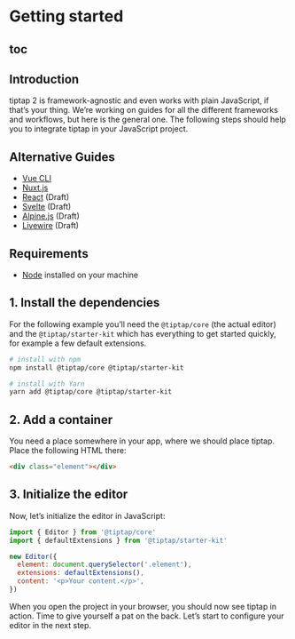 # Getting started

## toc

## Introduction
tiptap 2 is framework-agnostic and even works with plain JavaScript, if that’s your thing. We’re working on guides for all the different frameworks and workflows, but here is the general one. The following steps should help you to integrate tiptap in your JavaScript project.

## Alternative Guides
* [Vue CLI](/guide/getting-started/vue)
* [Nuxt.js](/guide/getting-started/nuxt)
* [React](/guide/getting-started/react) (Draft)
* [Svelte](/guide/getting-started/svelte) (Draft)
* [Alpine.js](/guide/getting-started/alpine) (Draft)
* [Livewire](/guide/getting-started/livewire) (Draft)

## Requirements
* [Node](https://nodejs.org/en/download/) installed on your machine

## 1. Install the dependencies
For the following example you’ll need the `@tiptap/core` (the actual editor) and the `@tiptap/starter-kit` which has everything to get started quickly, for example a few default extensions.

```bash
# install with npm
npm install @tiptap/core @tiptap/starter-kit

# install with Yarn
yarn add @tiptap/core @tiptap/starter-kit
```

## 2. Add a container
You need a place somewhere in your app, where we should place tiptap. Place the following HTML there:

```html
<div class="element"></div>
```

## 3. Initialize the editor
Now, let’s initialize the editor in JavaScript:

```js
import { Editor } from '@tiptap/core'
import { defaultExtensions } from '@tiptap/starter-kit'

new Editor({
  element: document.querySelector('.element'),
  extensions: defaultExtensions(),
  content: '<p>Your content.</p>',
})
```

When you open the project in your browser, you should now see tiptap in action. Time to give yourself a pat on the back. Let’s start to configure your editor in the next step.
